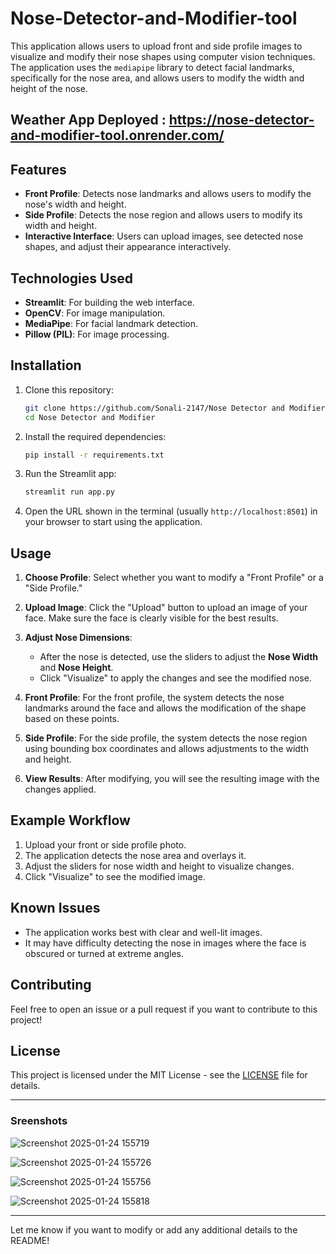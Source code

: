 # Nose-Detector-and-Modifier-tool

This application allows users to upload front and side profile images to visualize and modify their nose shapes using computer vision techniques. The application uses the `mediapipe` library to detect facial landmarks, specifically for the nose area, and allows users to modify the width and height of the nose.

## Weather App Deployed : https://nose-detector-and-modifier-tool.onrender.com/

## Features
- **Front Profile**: Detects nose landmarks and allows users to modify the nose's width and height.
- **Side Profile**: Detects the nose region and allows users to modify its width and height.
- **Interactive Interface**: Users can upload images, see detected nose shapes, and adjust their appearance interactively.

## Technologies Used
- **Streamlit**: For building the web interface.
- **OpenCV**: For image manipulation.
- **MediaPipe**: For facial landmark detection.
- **Pillow (PIL)**: For image processing.

## Installation

1. Clone this repository:

   ```bash
   git clone https://github.com/Sonali-2147/Nose Detector and Modifier tool.git
   cd Nose Detector and Modifier
   ```

2. Install the required dependencies:

   ```bash
   pip install -r requirements.txt
   ```

3. Run the Streamlit app:

   ```bash
   streamlit run app.py
   ```

4. Open the URL shown in the terminal (usually `http://localhost:8501`) in your browser to start using the application.

## Usage

1. **Choose Profile**: Select whether you want to modify a "Front Profile" or a "Side Profile."
   
2. **Upload Image**: Click the "Upload" button to upload an image of your face. Make sure the face is clearly visible for the best results.

3. **Adjust Nose Dimensions**:
   - After the nose is detected, use the sliders to adjust the **Nose Width** and **Nose Height**.
   - Click "Visualize" to apply the changes and see the modified nose.

4. **Front Profile**: For the front profile, the system detects the nose landmarks around the face and allows the modification of the shape based on these points.

5. **Side Profile**: For the side profile, the system detects the nose region using bounding box coordinates and allows adjustments to the width and height.

6. **View Results**: After modifying, you will see the resulting image with the changes applied.

## Example Workflow

1. Upload your front or side profile photo.
2. The application detects the nose area and overlays it.
3. Adjust the sliders for nose width and height to visualize changes.
4. Click "Visualize" to see the modified image.

## Known Issues
- The application works best with clear and well-lit images.
- It may have difficulty detecting the nose in images where the face is obscured or turned at extreme angles.

## Contributing

Feel free to open an issue or a pull request if you want to contribute to this project!

## License

This project is licensed under the MIT License - see the [LICENSE](LICENSE) file for details.

---

### Sreenshots
![Screenshot 2025-01-24 155719](https://github.com/user-attachments/assets/adac76de-0e7c-4cfa-b069-7452c0f70a14)

![Screenshot 2025-01-24 155726](https://github.com/user-attachments/assets/5c418405-5acb-45b0-b839-184861f21c38)

![Screenshot 2025-01-24 155756](https://github.com/user-attachments/assets/8781a35e-c60d-448c-adc6-332b1539851f)

![Screenshot 2025-01-24 155818](https://github.com/user-attachments/assets/5cbed567-b3a4-4157-bb23-36860cb3e333)


---

Let me know if you want to modify or add any additional details to the README!
